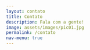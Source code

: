 ```yaml
---
layout: contato
title: Contato
description: Fala com a gente!
image: assets/images/pic01.jpg
permalink: /contato
nav-menu: true
---
```

